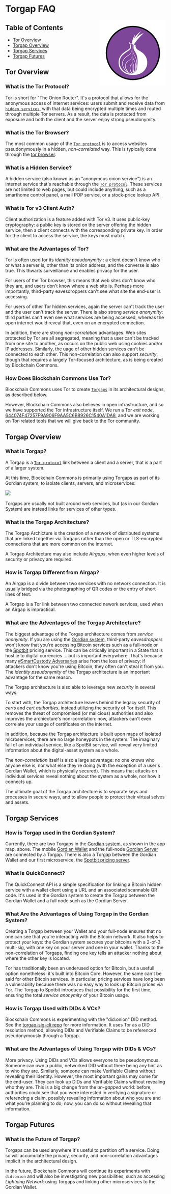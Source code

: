 # Torgap FAQ
<img src="../images/logos/torgap.png" align="right">

## Table of Contents

* [Tor Overview](#tor-overview)
* [Torgap Overview](#torgap-overview)
* [Torgap Services](#torgap-services)
* [Torgap Futures](#torgap-futures)

## Tor Overview

### What is the Tor Protocol?

Tor is short for "The Onion Router". It's a protocol that allows for the anonymous access of internet services: users submit and receive data from [`hidden services`](##what-is-a-hidden-service), with that data being encrypted multiple times and routed through multiple Tor servers. As a result, the data is protected from exposure and both the client and the server enjoy strong pseudonymity.

### What is the Tor Browser?

The most common usage of the [`Tor protocol`](#what-is-the-tor-protocol) is to access websites pseudonymously in a hidden, _non-correlated_ way. This is typically done through the [tor browser](https://www.torproject.org/download/).

### What is a Hidden Service?

A hidden service (also known as an "anonymous onion service") is an internet service that's reachable through the [`Tor protocol`](#what-is-the-tor-protocol). These services are not limited to web pages, but could include anything, such as a smarthome control panel, a mail POP service, or a stock-price lookup API.

### What is Tor v3 Client Auth?

Client authorization is a feature added with Tor v3. It uses public-key cryptography: a public key is stored on the server offering the hidden service, then a client connects with the corresponding private key. In order for the client to access the service, the keys must match.

### What are the Advantages of Tor?

Tor is often used for its _identity pseudonymity_ : a client doesn't know who or what a server is, other than its onion address, and the converse is also true. This thwarts surveillance and enables privacy for the user. 

For users of the Tor browser, this means that web sites don't know who they are, and users don't know where a web site is. Perhaps more importantly, third-party eavesdroppers can't see what site the end-user is accessing.

For users of other Tor hidden services, again the server can't track the user and the user can't track the server. There is also strong _service anonymity_: third parties can't even see what services are being accessed, whereas the open internet would reveal that, even on an encrypted connection.

In addition, there are strong _non-correlation_ advantages. Web sites protected by Tor are all segregated, meaning that a user can't be tracked from one site to another, as occurs on the public web using cookies and/or IP addresses. Similarly, the uage of other hidden services can't be connected to each other. This non-correlation can also support _security_, though that requires a largely Tor-focused architecture, as is being created by Blockchain Commons.

### How Does Blockchain Commons Use Tor?

Blockchain Commons uses Tor to create [`Torgaps`](#what-is-torgap) in its architectural designs, as described below.

However, Blockchain Commons also believes in open infrastructure, and so we have supported the Tor infrastructure itself. We run a Tor _exit node_, [644074F47257F9A906F9AA5C6B8926C1540A1DA8](https://metrics.torproject.org/rs.html#details/644074F47257F9A906F9AA5C6B8926C1540A1DA8), and we are working on Tor-related tools that we will give back to the Tor community.

## Torgap Overview

### What is Torgap?

A Torgap is a [`Tor-protocol`](#what-is-the-tor-protocol) link between a client and a server, that is a part of a larger system.

At this time, Blockchain Commons is primarily using Torgaps as part of its Gordian system, to isolate clients, servers, and microservices:

![](https://raw.githubusercontent.com/BlockchainCommons/Gordian/master/Images/appmap.jpg)

Torgaps are usually not built around web services, but (as in our Gordian System) are instead links for services of other types.

### What is the Torgap Architecture?

The Torgap Archicture is the creation of a network of distributed systems that are linked together via Torgaps rather than the open or TLS-encrypted connections that are more common on the internet.

A Torgap Architecture may also include _Airgaps_, when even higher levels of security or privacy are required.

### How is Torgap Different from Airgap?

An Airgap is a divide between two services with no network connection. It is usually bridged via the photographing of QR codes or the entry of short lines of text.

A Torgap is a Tor link between two connected nework services, used when an Airgap is impractical.

### What are the Adventages of the Torgap Architecture?

The biggest advantage of the Torgap architecture comes from _service anonymity_. If you are using the [Gordian system](https://github.com/BlockchainCommons/Gordian), third-party _eavesdroppers_ won't know that you're accessing Bitcoin services such as a full-node or the [Spotbit](https://github.com/BlockchainCommons/spotbit) pricing service. This can be critically important in a State that is hostile to digital currencies ... but is important everywhere. That's because many [#SmartCustody Adversaries](https://github.com/BlockchainCommons/SmartCustodyBook) arise from the loss of privacy: if attackers don't know you're using Bitcoin, they often can't steal it from you. The _identity pseudonymity_ of the Torgap architecture is an important advantage for the same reason.

The Torgap architecture is also able to leverage new _security_ in several ways.

To start with, the Torgap architecture leaves behind the legacy security of _certs_ and _cert authorities_, instead utilizing the security of Tor itself. This removes the threat of compromised (or malicious) authorities and also improves the archiecture's non-correlation: now, attackers can't even correlate your usage of certificates on the internet.

In addition, because the Torgap architecture is built upon maps of isolated microservices, there are no large honeypots in the system. The imaginary fall of an individual service, like a SpotBit service, will reveal very limited information about the digital-asset system as a whole.

The _non-correlation_ itself is also a large advantage: no one knows who anyone else is, nor what else they're doing (with the exception of a user's Gordian Wallet, which is physically secured). This means that attacks on individual services reveal nothing about the system as a whole, nor how it connects up.

The ultimate goal of the Torgap architecture is to separate keys and processes in secure ways, and to allow people to protect their virtual selves and assets.

## Torgap Services

### How is Torgap used in the Gordian System?

Currently, there are two Torgaps in the [Gordian system](https://github.com/BlockchainCommons/Gordian), as shown in the app map, above. The mobile [Gordian Wallet](https://github.com/BlockchainCommons/GordianWallet-iOS) and the full-node [Gordian Server](https://github.com/BlockchainCommons/GordianServer-macOS) are connected by a Torgap. There is also a Torgap between the Gordian Wallet and our first microservice, the [Spotbit pricing server](https://github.com/BlockchainCommons/spotbit).

### What is QuickConnect?

The QuickConnect API is a simple specification for linking a Bitcoin hidden service with a wallet client using a URL and an associated scannable QR code. It's used in the Gordian system to create the Torgap between the Gordian Wallet and a full node such as the Gordian Server.

### What Are the Advantages of Using Torgap in the Gordian System?

Creating a Torgap between your Wallet and your full-node ensures that no one can see that you're interacting with the Bitcoin network. It also helps to protect your keys: the Gordian system secures your bitcoins with a 2-of-3 multi-sig, with one key on your server and one in your wallet. Thanks to the non-correlation of Torgaps, finding one key tells an attacker nothing about where the other key is located.

Tor has traditionally been an underused option for Bitcoin, but a usefull option nonetheless: it's built into Bitcoin Core. However, the same can't be said for other Bitcoin services. In particular, pricing services have long been a vulnerability because there was no easy way to look up Bitcoin prices via Tor. The Torgap to Spotbit introduces that possibility for the first time, ensuring the total _service anonymity_ of your Bitcoin usage.

### How is Torgap Used with DIDs & VCs?

Blockchain Commons is experimenting with the "did:onion" DID method. See the [torgap-sig-cli repo](https://github.com/BlockchainCommons/torgap-sig-cli-rust) for more information. It uses Tor as a DID resolution method, allowing DIDs and Verifiable Claims to be referenced pseudonymously through a Torgap.

### What are the Advantages of Using Torgap with DIDs & VCs?

More privacy. Using DIDs and VCs allows everyone to be pseudonymous. Someone can own a public, networked DID without there being any hint as to who they are. Similarly, someone can make Verifiable Claims without revealing their identity. However, the most important gains may come for the end-user. They can look up DIDs and Verifiable Claims without revealing who they are. This is a big change from the _un-gapped_ world: before, authorities could see that you were interested in verifying a signature or referencing a claim, possibly revealing information about who you are and what you're planning to do; now, you can do so without revealing that information.

## Torgap Futures

### What is the Future of Torgap?

Torgaps can be used anywhere it's useful to partition off a service. Doing so will accumulate the privacy, security, and non-correlation advantages implicit in the architectural design.

In the future, Blockchain Commons will continue its experiments with `did:onion` and will also be investigating new possibilities, such as accessing _Lightning Network_ using Torgaps and linking other microservices to the Gordian Wallet.